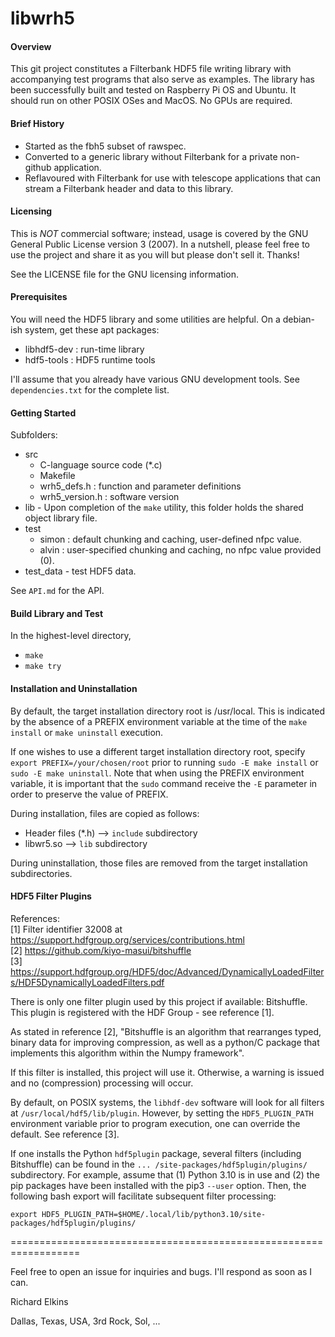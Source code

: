 # libwrh5

#### Overview

This git project constitutes a Filterbank HDF5 file writing library with accompanying test programs that also serve as examples.  The library has been successfully built and tested on Raspberry Pi OS and Ubuntu.  It should run on other POSIX OSes and MacOS.  No GPUs are required.

#### Brief History

* Started as the fbh5 subset of rawspec.
* Converted to a generic library without Filterbank for a private non-github application.
* Reflavoured with Filterbank for use with telescope applications that can stream a Filterbank header and data to this library.

#### Licensing

This is *NOT* commercial software; instead, usage is covered by the GNU General Public License version 3 (2007).  In a nutshell, please feel free to use the project and share it as you will but please don't sell it.  Thanks!

See the LICENSE file for the GNU licensing information.

#### Prerequisites

You will need the HDF5 library and some utilities are helpful.  On a debian-ish system, get these apt packages:
* libhdf5-dev : run-time library
* hdf5-tools : HDF5 runtime tools

I'll assume that you already have various GNU development tools.  See ```dependencies.txt``` for the complete list.

#### Getting Started

Subfolders:

* src
    - C-language source code (*.c)
    - Makefile
    - wrh5_defs.h : function and parameter definitions
    - wrh5_version.h : software version
* lib - Upon completion of the ```make``` utility, this folder holds the shared object library file.
* test 
    - simon : default chunking and caching, user-defined nfpc value.
    - alvin : user-specified chunking and caching, no nfpc value provided (0). 
* test_data - test HDF5 data.

See ```API.md``` for the API.

#### Build Library and Test

In the highest-level directory,
* ```make```
* ```make try```

#### Installation and Uninstallation

By default, the target installation directory root is /usr/local.  This is indicated by the absence of a PREFIX environment variable at the time of the ```make install``` or ```make uninstall``` execution. 

If one wishes to use a different target installation directory root, specify ```export PREFIX=/your/chosen/root``` prior to running ```sudo -E make install``` or ```sudo -E make uninstall```.  Note that when using the PREFIX environment variable, it is important that the ```sudo``` command receive the ```-E``` parameter in order to preserve the value of PREFIX.

During installation, files are copied as follows:
* Header files (*.h) --> ```include``` subdirectory
* libwr5.so --> ```lib``` subdirectory

During uninstallation, those files are removed from the target installation subdirectories.

#### HDF5 Filter Plugins

References: \
[1] Filter identifier 32008 at https://support.hdfgroup.org/services/contributions.html \
[2] https://github.com/kiyo-masui/bitshuffle \
[3] https://support.hdfgroup.org/HDF5/doc/Advanced/DynamicallyLoadedFilters/HDF5DynamicallyLoadedFilters.pdf

There is only one filter plugin used by this project if available: Bitshuffle.  This plugin is registered with the HDF Group - see reference [1].

As stated in reference [2], "Bitshuffle is an algorithm that rearranges typed, binary data for improving compression, as well as a python/C package that implements this algorithm within the Numpy framework".

If this filter is installed, this project will use it.  Otherwise, a warning is issued and no (compression) processing will occur.

By default, on POSIX systems, the ```libhdf-dev``` software will look for all filters at ```/usr/local/hdf5/lib/plugin```.  However, by setting the ```HDF5_PLUGIN_PATH``` environment variable prior to program execution, one can override the default.  See reference [3].

If one installs the Python ```hdf5plugin``` package, several filters (including Bitshuffle) can be found in the ```... /site-packages/hdf5plugin/plugins/``` subdirectory.  For example, assume that (1) Python 3.10 is in use and (2) the pip packages have been installed with the pip3 ```--user``` option.  Then, the following bash export will facilitate subsequent filter processing:

```export HDF5_PLUGIN_PATH=$HOME/.local/lib/python3.10/site-packages/hdf5plugin/plugins/```


==================================================================

Feel free to open an issue for inquiries and bugs.  I'll respond as soon as I can.

Richard Elkins

Dallas, Texas, USA, 3rd Rock, Sol, ...
